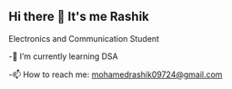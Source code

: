 ## Hi there 👋 It's me  Rashik

Electronics and Communication Student

-🔭 I’m currently learning DSA

-📫 How to reach me: mohamedrashik09724@gmail.com
<!--
**RashikJ/RashikJ** is a ✨ _special_ ✨ repository because its `README.md` (this file) appears on your GitHub profile.

Here are some ideas to get you started:

- 🔭 I’m currently working on ...
- 🌱 I’m currently learning ...
- 👯 I’m looking to collaborate on ...
- 🤔 I’m looking for help with ...
- 💬 Ask me about ...
- 📫 How to reach me: ...
- 😄 Pronouns: ...
- ⚡ Fun fact: ...
-->
